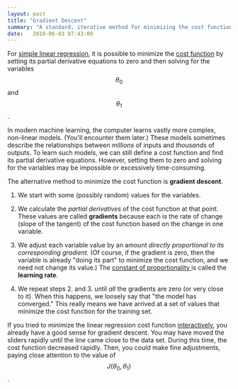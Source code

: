 ```yaml
---
layout: post
title: "Gradient Descent"
summary: "A standard, iterative method for minimizing the cost function."
date:   2018-06-03 07:43:00
---
```


For [simple linear regression](/2018/06/01/linear-regression), it is possible
to minimize the [cost function](/2018/06/01/linear-regression#cost-function) by
setting its partial derivative equations to zero and then solving for the
variables $$\theta_0$$ and $$\theta_1$$.

In modern machine learning, the computer learns vastly more complex, non-linear
models. (You'll encounter them later.) These models sometimes describe the
relationships between _millions_ of inputs and _thousands_ of outputs. To learn
such models, we can still define a cost function and find its partial
derivative equations. However, setting them to zero and solving for the
variables may be impossible or excessively time-consuming.

The alternative method to minimize the cost function is **gradient descent**.

1. <span id='step1'>We start with some (possibly random) values for the variables.</span>

2. We calculate the _partial derivatives_ of the cost function at that point.
These values are called **gradients** because each is the rate of change (slope
of the tangent) of the cost function based on the change in one variable.

3. We adjust each variable value by an amount _directly proportional to its
corresponding gradient._ (Of course, if the gradient is zero, then the variable
is already "doing its part" to minimize the cost function, and we need not
change its value.) The [constant of
proportionality <i class="fa fa-external-link-alt"></i>](https://en.wikipedia.org/wiki/Proportionality_(mathematics))
is called the **learning rate**.

4. We repeat steps 2. and 3. until _all_ the gradients are zero (or very close
to it). When this happens, we loosely say that "the model has converged." This
really means we have arrived at a set of values that minimize the cost function
for the training set.

If you tried to minimize the linear regression cost function
[interactively](/2018/06/01/nteractive-minimization), 
you already have a good sense for gradient descent. You may have moved the
sliders rapidly until the line came close to the data set. During this time,
the cost function decreased rapidly. Then, you could make fine adjustments,
paying close attention to the value of $$J(\theta_0, \theta_1)$$.

